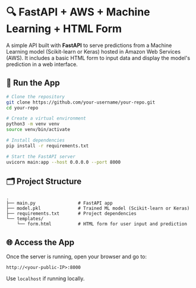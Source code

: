 # 🔍 FastAPI + AWS + Machine Learning + HTML Form

A simple API built with **FastAPI** to serve predictions from a Machine Learning model (Scikit-learn or Keras) hosted in Amazon Web Services (AWS). It includes a basic HTML form to input data and display the model's prediction in a web interface.

## 🚀 Run the App

```bash
# Clone the repository
git clone https://github.com/your-username/your-repo.git
cd your-repo

# Create a virtual environment
python3 -m venv venv
source venv/bin/activate

# Install dependencies
pip install -r requirements.txt

# Start the FastAPI server
uvicorn main:app --host 0.0.0.0 --port 8000
```

## 🗂 Project Structure

```
.
├── main.py                # FastAPI app
├── model.pkl              # Trained ML model (Scikit-learn or Keras)
├── requirements.txt       # Project dependencies
└── templates/
    └── form.html          # HTML form for user input and prediction
```

## 🌐 Access the App

Once the server is running, open your browser and go to:

```
http://<your-public-IP>:8000
```

Use `localhost` if running locally.
